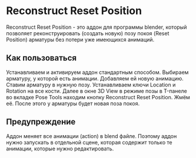 # Reconstruct Reset Position

Reconstruct Reset Position - это аддон для программы blender, который позволяет реконструировать (создать новую) позу покоя (Reset Position) арматуры без потери уже имеющихся анимаций.

## Как пользоваться

Устанавливаем и активируем аддон стандартным способом. Выбираем арматуру, у которой есть анимации. Добавляем ей новую анимацию. Ставим арматуру в нужную позу. Устанавливаем ключи Location и Rotation на все кости. Далее в окне 3D View в режиме позы в T-панеле во вкладке Pose Tools находим кнопку Reconstruct Reset Position. Жмём её. После этого у арматуры будет новая поза покоя.

## Предупреждение

Аддон меняет все анимации (action) в blend файле. Поэтому аддон нужно запускать в отдельной сцене, которая содержит только те анимации, которые нужно редактировать.
